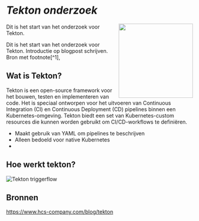 # *Tekton onderzoek*

<img src="https://tekton.dev/images/tekton-horizontal-color.png" width="200>" align="right">

Dit is het start van het onderzoek voor Tekton.

Dit is het start van het onderzoek voor Tekton. Introductie op blogpost schrijven.
Bron met footnote[^1],


## Wat is Tekton?

Tekton is een open-source framework voor het bouwen, testen en implementeren van code. Het is speciaal ontworpen voor het uitvoeren van Continuous Integration (CI) en Continuous Deployment (CD) pipelines binnen een Kubernetes-omgeving. Tekton biedt een set van Kubernetes-custom resources die kunnen worden gebruikt om CI/CD-workflows te definiëren.

- Maakt gebruik van YAML om pipelines te beschrijven
- Alleen bedoeld voor native Kubernetes
- 

## Hoe werkt tekton?

![Tekton triggerflow](https://tekton.dev/images/TriggerFlow.svg)


## Bronnen

https://www.hcs-company.com/blog/tekton
